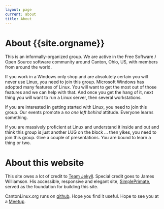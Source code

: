 ```yaml
---
layout: page
current: about
title: About
---
```

# About {{site.orgname}}

This is an informally-organized group. We are active in the Free Software / Open Source software community around Canton, Ohio, US, with members from around the world.

If you work in a Windows only shop and are absolutely certain you
will never use Linux, you need to join this group. Microsoft Windows has adopted
many features of Linux. You will want to get the most out of those features and we can help with that. And once you get the hang of it, next thing you will want to run a Linux server, then several workstations.

If you are interested in getting started with Linux, you need to join this group. Our events promote a *no one left behind* attitude. Everyone learns something.

If you are massively proficient at Linux and understand it inside and out
and think this group is just another LUG on the block … then yikes, you
need to join this group. Give a couple of presentations. You are bound to learn
a thing or two.

# About this website

This site owes a lot of credit to [Team Jekyll](https://jekyllrb.com). Special credit goes to James Williamson. His accessible, responsive and elegant site, [SimplePrimate](http://simpleprimate.com), served as the foundation for building this site. 

CantonLinux.org runs on [github]({{site.githuburl}}). Hope you find it useful. Hope to see you at a [Meetup]({{site.meetupurl}}).
